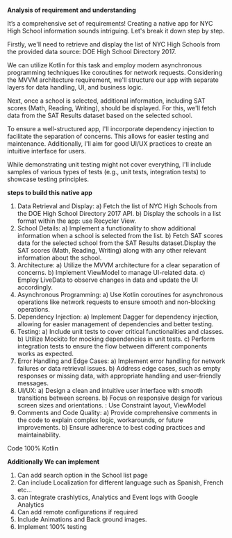  **Analysis of requirement and understanding**

It’s a comprehensive set of requirements! Creating a native app for NYC High School information sounds intriguing. Let's break it down step by step.

Firstly, we'll need to retrieve and display the list of NYC High Schools from the provided data source: DOE High School Directory 2017.

We can utilize Kotlin for this task and employ modern asynchronous programming techniques like coroutines for network requests. Considering the MVVM architecture requirement, we'll structure our app with separate layers for data handling, UI, and business logic.

Next, once a school is selected, additional information, including SAT scores (Math, Reading, Writing), should be displayed. For this, we'll fetch data from the SAT Results dataset based on the selected school.

To ensure a well-structured app, I'll incorporate dependency injection to facilitate the separation of concerns. This allows for easier testing and maintenance. Additionally, I'll aim for good UI/UX practices to create an intuitive interface for users.

While demonstrating unit testing might not cover everything, I'll include samples of various types of tests (e.g., unit tests, integration tests) to showcase testing principles.

 **steps to build this native app**

1)	Data Retrieval and Display:
    a)	Fetch the list of NYC High Schools from the DOE High School Directory 2017 API.
    b)	Display the schools in a list format within the app: use Recycler View.
2)	School Details:
    a)	Implement a functionality to show additional information when a school is selected from the list.
    b)	Fetch SAT scores data for the selected school from the SAT Results dataset.Display the SAT scores (Math, Reading, Writing) along with any other relevant information about the school.
3)	Architecture:
   a)	Utilize the MVVM architecture for a clear separation of concerns.
   b)	Implement ViewModel to manage UI-related data.
   c)	Employ LiveData to observe changes in data and update the UI accordingly.
4)	Asynchronous Programming:
    a)	Use Kotlin coroutines for asynchronous operations like network requests to ensure smooth and non-blocking operations.
5)	Dependency Injection:
    a)	Implement Dagger for dependency injection, allowing for easier management of dependencies and better testing.
6)	Testing:
   a)	Include unit tests to cover critical functionalities and classes.
   b)	Utilize Mockito for mocking dependencies in unit tests.
   c)	Perform integration tests to ensure the flow between different components works as expected.
7)	Error Handling and Edge Cases:
   a)	Implement error handling for network failures or data retrieval issues.
   b)	Address edge cases, such as empty responses or missing data, with appropriate handling and user-friendly messages.
8)	UI/UX:
   a)	Design a clean and intuitive user interface with smooth transitions between screens.
   b)	Focus on responsive design for various screen sizes and orientations. : Use Constraint layout, ViewModel
9)	Comments and Code Quality:
    a)	Provide comprehensive comments in the code to explain complex logic, workarounds, or future improvements.
    b)	Ensure adherence to best coding practices and maintainability.

Code 100% Kotlin

 ****Additionally We can implement****

1) Can add search option in the School list page
2) Can include Localization for different language such as Spanish, French etc...
3) can Integrate crashlytics, Analytics and Event logs with Google Analytics
4) Can add remote configurations if required
5) Include Animations and Back ground images.
6) Implement 100% testing
